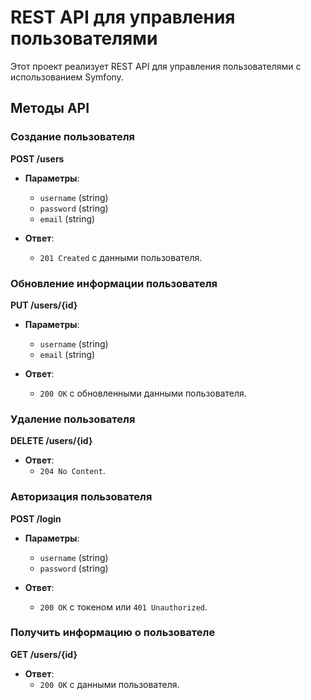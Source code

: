 # REST API для управления пользователями

Этот проект реализует REST API для управления пользователями с использованием Symfony.

## Методы API

### Создание пользователя

**POST /users**

- **Параметры**: 
  - `username` (string)
  - `password` (string)
  - `email` (string)
  
- **Ответ**: 
  - `201 Created` с данными пользователя.

### Обновление информации пользователя

**PUT /users/{id}**

- **Параметры**:
  - `username` (string)
  - `email` (string)
  
- **Ответ**:
  - `200 OK` с обновленными данными пользователя.

### Удаление пользователя

**DELETE /users/{id}**

- **Ответ**:
  - `204 No Content`.

### Авторизация пользователя

**POST /login**

- **Параметры**:
  - `username` (string)
  - `password` (string)

- **Ответ**:
  - `200 OK` с токеном или `401 Unauthorized`.

### Получить информацию о пользователе

**GET /users/{id}**

- **Ответ**:
  - `200 OK` с данными пользователя.


